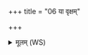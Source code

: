 +++
title = "06 या वृक्षम्"

+++
<details><summary>मूलम् (WS)</summary>

या वृक्षं परिसर्पन्ति साच्यक्षी करिक्रतीः ।  
तासां श्वन्वतीनामिन्द्रो अपि कृतच्छिरः ॥॥ ७ ॥  
याश्चत्वरे सङ्गच्छन्ते विकुम्भाश्चेलवासिनीः ।  
तासां श्वन्वतीनामिन्द्रो अपि कृतच्छिरः ॥ ८ ॥
</details>